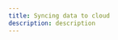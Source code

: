 ```yaml
---
title: Syncing data to cloud
description: description
---
```


<inline-fragment platform="js" src="~/lib/datastore/fragments/js/sync.md"></inline-fragment>
<inline-fragment platform="ios" src="~/lib/datastore/fragments/ios/sync.md"></inline-fragment>
<inline-fragment platform="android" src="~/lib/datastore/fragments/android/sync.md"></inline-fragment>